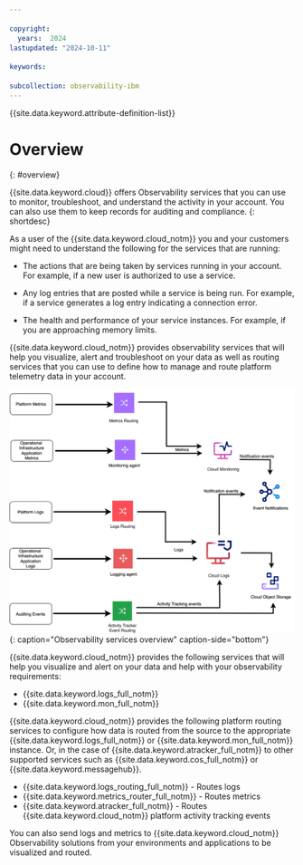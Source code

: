 ```yaml
---

copyright:
  years:  2024
lastupdated: "2024-10-11"

keywords:

subcollection: observability-ibm
---
```


{{site.data.keyword.attribute-definition-list}}


# Overview
{: #overview}

{{site.data.keyword.cloud}} offers Observability services that you can use to monitor, troubleshoot, and understand the activity in your account. You can also use them to keep records for auditing and compliance.
{: shortdesc}

As a user of the {{site.data.keyword.cloud_notm}} you and your customers might need to understand the following for the services that are running:

* The actions that are being taken by services running in your account. For example, if a new user is authorized to use a service.

* Any log entries that are posted while a service is being run. For example, if a service generates a log entry indicating a connection error.

* The health and performance of your service instances. For example, if you are approaching memory limits.

{{site.data.keyword.cloud_notm}} provides observability services that will help you visualize, alert and troubleshoot on your data as well as routing services that you can use to define how to manage and route platform telemetry data in your account.

![IBM Cloud Observability services overview](/images/observability-services-overview.svg "An overview of the IBM Cloud Observability services, the types of data they process and route and the various destinations for the data."){: caption="Observability services overview" caption-side="bottom"}

{{site.data.keyword.cloud_notm}} provides the following services that will help you visualize and alert on your data and help with your observability requirements:

* {{site.data.keyword.logs_full_notm}}
* {{site.data.keyword.mon_full_notm}}

{{site.data.keyword.cloud_notm}} provides the following platform routing services to configure how data is routed from the source to the appropriate {{site.data.keyword.logs_full_notm}} or {{site.data.keyword.mon_full_notm}} instance. Or, in the case of {{site.data.keyword.atracker_full_notm}} to other supported services such as {{site.data.keyword.cos_full_notm}} or {{site.data.keyword.messagehub}}.

* {{site.data.keyword.logs_routing_full_notm}} - Routes logs
* {{site.data.keyword.metrics_router_full_notm}} - Routes metrics
* {{site.data.keyword.atracker_full_notm}} - Routes {{site.data.keyword.cloud_notm}} platform activity tracking events


You can also send logs and metrics to {{site.data.keyword.cloud_notm}} Observability solutions from your environments and applications to be visualized and routed.
